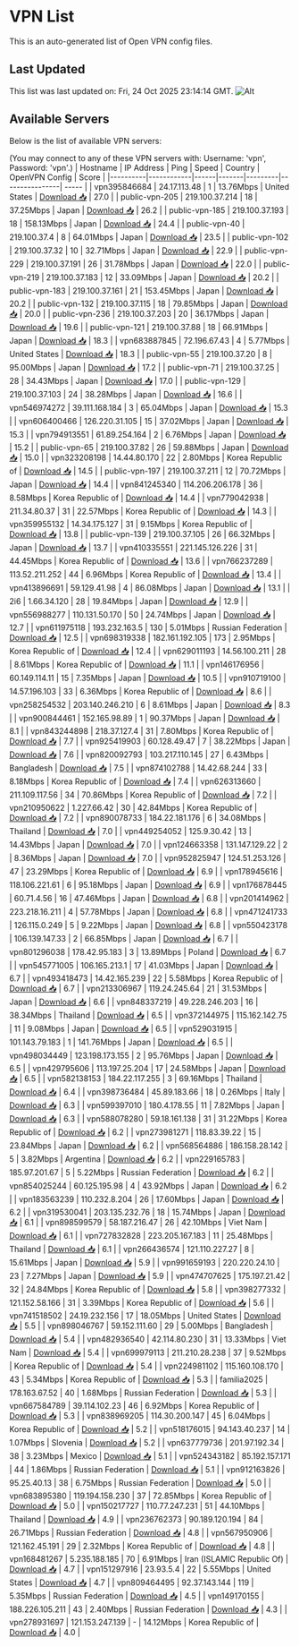 # VPN List

This is an auto-generated list of Open VPN config files.

## Last Updated

This list was last updated on: Fri, 24 Oct 2025 23:14:14 GMT.
![Alt](https://repobeats.axiom.co/api/embed/186b98318ef1479477931607c1ad7d823f12451f.svg "Repobeats analytics image")

## Available Servers

Below is the list of available VPN servers:

(You may connect to any of these VPN servers with: Username: 'vpn', Password: 'vpn'.)
| Hostname | IP Address | Ping | Speed | Country | OpenVPN Config | Score |
|----------|------------|------|-------|---------|----------------| ----- |
| vpn395846684 | 24.17.113.48 | 1 | 13.76Mbps | United States | [Download 📥](./configs/server_0_US.ovpn) | 27.0 |
| public-vpn-205 | 219.100.37.214 | 18 | 37.25Mbps | Japan | [Download 📥](./configs/server_1_JP.ovpn) | 26.2 |
| public-vpn-185 | 219.100.37.193 | 18 | 158.13Mbps | Japan | [Download 📥](./configs/server_2_JP.ovpn) | 24.4 |
| public-vpn-40 | 219.100.37.4 | 8 | 64.01Mbps | Japan | [Download 📥](./configs/server_3_JP.ovpn) | 23.5 |
| public-vpn-102 | 219.100.37.32 | 10 | 32.71Mbps | Japan | [Download 📥](./configs/server_4_JP.ovpn) | 22.9 |
| public-vpn-229 | 219.100.37.191 | 26 | 31.78Mbps | Japan | [Download 📥](./configs/server_5_JP.ovpn) | 22.0 |
| public-vpn-219 | 219.100.37.183 | 12 | 33.09Mbps | Japan | [Download 📥](./configs/server_6_JP.ovpn) | 20.2 |
| public-vpn-183 | 219.100.37.161 | 21 | 153.45Mbps | Japan | [Download 📥](./configs/server_7_JP.ovpn) | 20.2 |
| public-vpn-132 | 219.100.37.115 | 18 | 79.85Mbps | Japan | [Download 📥](./configs/server_8_JP.ovpn) | 20.0 |
| public-vpn-236 | 219.100.37.203 | 20 | 36.17Mbps | Japan | [Download 📥](./configs/server_9_JP.ovpn) | 19.6 |
| public-vpn-121 | 219.100.37.88 | 18 | 66.91Mbps | Japan | [Download 📥](./configs/server_10_JP.ovpn) | 18.3 |
| vpn683887845 | 72.196.67.43 | 4 | 5.77Mbps | United States | [Download 📥](./configs/server_11_US.ovpn) | 18.3 |
| public-vpn-55 | 219.100.37.20 | 8 | 95.00Mbps | Japan | [Download 📥](./configs/server_12_JP.ovpn) | 17.2 |
| public-vpn-71 | 219.100.37.25 | 28 | 34.43Mbps | Japan | [Download 📥](./configs/server_13_JP.ovpn) | 17.0 |
| public-vpn-129 | 219.100.37.103 | 24 | 38.28Mbps | Japan | [Download 📥](./configs/server_14_JP.ovpn) | 16.6 |
| vpn546974272 | 39.111.168.184 | 3 | 65.04Mbps | Japan | [Download 📥](./configs/server_15_JP.ovpn) | 15.3 |
| vpn606400466 | 126.220.31.105 | 15 | 37.02Mbps | Japan | [Download 📥](./configs/server_16_JP.ovpn) | 15.3 |
| vpn794913551 | 61.89.254.164 | 2 | 6.76Mbps | Japan | [Download 📥](./configs/server_17_JP.ovpn) | 15.2 |
| public-vpn-65 | 219.100.37.82 | 26 | 59.88Mbps | Japan | [Download 📥](./configs/server_18_JP.ovpn) | 15.0 |
| vpn323208198 | 14.44.80.170 | 22 | 2.80Mbps | Korea Republic of | [Download 📥](./configs/server_19_KR.ovpn) | 14.5 |
| public-vpn-197 | 219.100.37.211 | 12 | 70.72Mbps | Japan | [Download 📥](./configs/server_20_JP.ovpn) | 14.4 |
| vpn841245340 | 114.206.206.178 | 36 | 8.58Mbps | Korea Republic of | [Download 📥](./configs/server_21_KR.ovpn) | 14.4 |
| vpn779042938 | 211.34.80.37 | 31 | 22.57Mbps | Korea Republic of | [Download 📥](./configs/server_22_KR.ovpn) | 14.3 |
| vpn359955132 | 14.34.175.127 | 31 | 9.15Mbps | Korea Republic of | [Download 📥](./configs/server_23_KR.ovpn) | 13.8 |
| public-vpn-139 | 219.100.37.105 | 26 | 66.32Mbps | Japan | [Download 📥](./configs/server_24_JP.ovpn) | 13.7 |
| vpn410335551 | 221.145.126.226 | 31 | 44.45Mbps | Korea Republic of | [Download 📥](./configs/server_25_KR.ovpn) | 13.6 |
| vpn766237289 | 113.52.211.252 | 44 | 6.96Mbps | Korea Republic of | [Download 📥](./configs/server_26_KR.ovpn) | 13.4 |
| vpn413896691 | 59.129.41.98 | 4 | 86.08Mbps | Japan | [Download 📥](./configs/server_27_JP.ovpn) | 13.1 |
| 2i6 | 1.66.34.120 | 28 | 19.84Mbps | Japan | [Download 📥](./configs/server_28_JP.ovpn) | 12.9 |
| vpn556988277 | 110.131.50.170 | 50 | 24.74Mbps | Japan | [Download 📥](./configs/server_29_JP.ovpn) | 12.7 |
| vpn611975118 | 193.232.163.5 | 130 | 5.01Mbps | Russian Federation | [Download 📥](./configs/server_30_RU.ovpn) | 12.5 |
| vpn698319338 | 182.161.192.105 | 173 | 2.95Mbps | Korea Republic of | [Download 📥](./configs/server_31_KR.ovpn) | 12.4 |
| vpn629011193 | 14.56.100.211 | 28 | 8.61Mbps | Korea Republic of | [Download 📥](./configs/server_32_KR.ovpn) | 11.1 |
| vpn146176956 | 60.149.114.11 | 15 | 7.35Mbps | Japan | [Download 📥](./configs/server_33_JP.ovpn) | 10.5 |
| vpn910719100 | 14.57.196.103 | 33 | 6.36Mbps | Korea Republic of | [Download 📥](./configs/server_34_KR.ovpn) | 8.6 |
| vpn258254532 | 203.140.246.210 | 6 | 8.61Mbps | Japan | [Download 📥](./configs/server_35_JP.ovpn) | 8.3 |
| vpn900844461 | 152.165.98.89 | 1 | 90.37Mbps | Japan | [Download 📥](./configs/server_36_JP.ovpn) | 8.1 |
| vpn843244898 | 218.37.127.4 | 31 | 7.80Mbps | Korea Republic of | [Download 📥](./configs/server_37_KR.ovpn) | 7.7 |
| vpn925419903 | 60.128.49.47 | 7 | 38.22Mbps | Japan | [Download 📥](./configs/server_38_JP.ovpn) | 7.6 |
| vpn820092793 | 103.217.110.145 | 27 | 6.43Mbps | Bangladesh | [Download 📥](./configs/server_39_BD.ovpn) | 7.5 |
| vpn874102788 | 14.42.68.244 | 33 | 8.18Mbps | Korea Republic of | [Download 📥](./configs/server_40_KR.ovpn) | 7.4 |
| vpn626313660 | 211.109.117.56 | 34 | 70.86Mbps | Korea Republic of | [Download 📥](./configs/server_41_KR.ovpn) | 7.2 |
| vpn210950622 | 1.227.66.42 | 30 | 42.84Mbps | Korea Republic of | [Download 📥](./configs/server_42_KR.ovpn) | 7.2 |
| vpn890078733 | 184.22.181.176 | 6 | 34.08Mbps | Thailand | [Download 📥](./configs/server_43_TH.ovpn) | 7.0 |
| vpn449254052 | 125.9.30.42 | 13 | 14.43Mbps | Japan | [Download 📥](./configs/server_44_JP.ovpn) | 7.0 |
| vpn124663358 | 131.147.129.22 | 2 | 8.36Mbps | Japan | [Download 📥](./configs/server_45_JP.ovpn) | 7.0 |
| vpn952825947 | 124.51.253.126 | 47 | 23.29Mbps | Korea Republic of | [Download 📥](./configs/server_46_KR.ovpn) | 6.9 |
| vpn178945616 | 118.106.221.61 | 6 | 95.18Mbps | Japan | [Download 📥](./configs/server_47_JP.ovpn) | 6.9 |
| vpn176878445 | 60.71.4.56 | 16 | 47.46Mbps | Japan | [Download 📥](./configs/server_48_JP.ovpn) | 6.8 |
| vpn201414962 | 223.218.16.211 | 4 | 57.78Mbps | Japan | [Download 📥](./configs/server_49_JP.ovpn) | 6.8 |
| vpn471241733 | 126.115.0.249 | 5 | 9.22Mbps | Japan | [Download 📥](./configs/server_50_JP.ovpn) | 6.8 |
| vpn550423178 | 106.139.147.33 | 2 | 66.85Mbps | Japan | [Download 📥](./configs/server_51_JP.ovpn) | 6.7 |
| vpn801296038 | 178.42.95.183 | 3 | 13.89Mbps | Poland | [Download 📥](./configs/server_52_PL.ovpn) | 6.7 |
| vpn545771005 | 106.165.213.1 | 17 | 41.03Mbps | Japan | [Download 📥](./configs/server_53_JP.ovpn) | 6.7 |
| vpn493418473 | 14.42.165.239 | 22 | 5.58Mbps | Korea Republic of | [Download 📥](./configs/server_54_KR.ovpn) | 6.7 |
| vpn213306967 | 119.24.245.64 | 21 | 31.53Mbps | Japan | [Download 📥](./configs/server_55_JP.ovpn) | 6.6 |
| vpn848337219 | 49.228.246.203 | 16 | 38.34Mbps | Thailand | [Download 📥](./configs/server_56_TH.ovpn) | 6.5 |
| vpn372144975 | 115.162.142.75 | 11 | 9.08Mbps | Japan | [Download 📥](./configs/server_57_JP.ovpn) | 6.5 |
| vpn529031915 | 101.143.79.183 | 1 | 141.76Mbps | Japan | [Download 📥](./configs/server_58_JP.ovpn) | 6.5 |
| vpn498034449 | 123.198.173.155 | 2 | 95.76Mbps | Japan | [Download 📥](./configs/server_59_JP.ovpn) | 6.5 |
| vpn429795606 | 113.197.25.204 | 17 | 24.58Mbps | Japan | [Download 📥](./configs/server_60_JP.ovpn) | 6.5 |
| vpn582138153 | 184.22.117.255 | 3 | 69.16Mbps | Thailand | [Download 📥](./configs/server_61_TH.ovpn) | 6.4 |
| vpn398736484 | 45.89.183.66 | 18 | 0.26Mbps | Italy | [Download 📥](./configs/server_62_IT.ovpn) | 6.3 |
| vpn599397010 | 180.4.178.55 | 11 | 7.82Mbps | Japan | [Download 📥](./configs/server_63_JP.ovpn) | 6.3 |
| vpn588078280 | 59.18.161.138 | 31 | 31.22Mbps | Korea Republic of | [Download 📥](./configs/server_64_KR.ovpn) | 6.2 |
| vpn273981271 | 118.83.39.22 | 15 | 23.84Mbps | Japan | [Download 📥](./configs/server_65_JP.ovpn) | 6.2 |
| vpn568564886 | 186.158.28.142 | 5 | 3.82Mbps | Argentina | [Download 📥](./configs/server_66_AR.ovpn) | 6.2 |
| vpn229165783 | 185.97.201.67 | 5 | 5.22Mbps | Russian Federation | [Download 📥](./configs/server_67_RU.ovpn) | 6.2 |
| vpn854025244 | 60.125.195.98 | 4 | 43.92Mbps | Japan | [Download 📥](./configs/server_68_JP.ovpn) | 6.2 |
| vpn183563239 | 110.232.8.204 | 26 | 17.60Mbps | Japan | [Download 📥](./configs/server_69_JP.ovpn) | 6.2 |
| vpn319530041 | 203.135.232.76 | 18 | 15.74Mbps | Japan | [Download 📥](./configs/server_70_JP.ovpn) | 6.1 |
| vpn898599579 | 58.187.216.47 | 26 | 42.10Mbps | Viet Nam | [Download 📥](./configs/server_71_VN.ovpn) | 6.1 |
| vpn727832828 | 223.205.167.183 | 11 | 25.48Mbps | Thailand | [Download 📥](./configs/server_72_TH.ovpn) | 6.1 |
| vpn266436574 | 121.110.227.27 | 8 | 15.61Mbps | Japan | [Download 📥](./configs/server_73_JP.ovpn) | 5.9 |
| vpn991659193 | 220.220.24.10 | 23 | 7.27Mbps | Japan | [Download 📥](./configs/server_74_JP.ovpn) | 5.9 |
| vpn474707625 | 175.197.21.42 | 32 | 24.84Mbps | Korea Republic of | [Download 📥](./configs/server_75_KR.ovpn) | 5.8 |
| vpn398277332 | 121.152.58.166 | 31 | 3.39Mbps | Korea Republic of | [Download 📥](./configs/server_76_KR.ovpn) | 5.6 |
| vpn741518502 | 24.19.232.156 | 17 | 18.05Mbps | United States | [Download 📥](./configs/server_77_US.ovpn) | 5.5 |
| vpn898046767 | 59.152.111.60 | 29 | 5.00Mbps | Bangladesh | [Download 📥](./configs/server_78_BD.ovpn) | 5.4 |
| vpn482936540 | 42.114.80.230 | 31 | 13.33Mbps | Viet Nam | [Download 📥](./configs/server_79_VN.ovpn) | 5.4 |
| vpn699979113 | 211.210.28.238 | 37 | 9.52Mbps | Korea Republic of | [Download 📥](./configs/server_80_KR.ovpn) | 5.4 |
| vpn224981102 | 115.160.108.170 | 43 | 5.34Mbps | Korea Republic of | [Download 📥](./configs/server_81_KR.ovpn) | 5.3 |
| familia2025 | 178.163.67.52 | 40 | 1.68Mbps | Russian Federation | [Download 📥](./configs/server_82_RU.ovpn) | 5.3 |
| vpn667584789 | 39.114.102.23 | 46 | 6.92Mbps | Korea Republic of | [Download 📥](./configs/server_83_KR.ovpn) | 5.3 |
| vpn838969205 | 114.30.200.147 | 45 | 6.04Mbps | Korea Republic of | [Download 📥](./configs/server_84_KR.ovpn) | 5.2 |
| vpn518176015 | 94.143.40.237 | 14 | 1.07Mbps | Slovenia | [Download 📥](./configs/server_85_SI.ovpn) | 5.2 |
| vpn637779736 | 201.97.192.34 | 38 | 3.23Mbps | Mexico | [Download 📥](./configs/server_86_MX.ovpn) | 5.1 |
| vpn524343182 | 85.192.157.171 | 44 | 1.86Mbps | Russian Federation | [Download 📥](./configs/server_87_RU.ovpn) | 5.1 |
| vpn912163826 | 95.25.40.13 | 38 | 6.75Mbps | Russian Federation | [Download 📥](./configs/server_88_RU.ovpn) | 5.0 |
| vpn683895380 | 119.194.158.230 | 37 | 72.85Mbps | Korea Republic of | [Download 📥](./configs/server_89_KR.ovpn) | 5.0 |
| vpn150217727 | 110.77.247.231 | 51 | 44.10Mbps | Thailand | [Download 📥](./configs/server_90_TH.ovpn) | 4.9 |
| vpn236762373 | 90.189.120.194 | 84 | 26.71Mbps | Russian Federation | [Download 📥](./configs/server_91_RU.ovpn) | 4.8 |
| vpn567950906 | 121.162.45.191 | 29 | 2.32Mbps | Korea Republic of | [Download 📥](./configs/server_92_KR.ovpn) | 4.8 |
| vpn168481267 | 5.235.188.185 | 70 | 6.91Mbps | Iran (ISLAMIC Republic Of) | [Download 📥](./configs/server_93_IR.ovpn) | 4.7 |
| vpn151297916 | 23.93.5.4 | 22 | 5.55Mbps | United States | [Download 📥](./configs/server_94_US.ovpn) | 4.7 |
| vpn809464495 | 92.37.143.144 | 119 | 5.35Mbps | Russian Federation | [Download 📥](./configs/server_95_RU.ovpn) | 4.5 |
| vpn149170155 | 188.226.105.211 | 43 | 2.40Mbps | Russian Federation | [Download 📥](./configs/server_96_RU.ovpn) | 4.3 |
| vpn278931697 | 121.153.247.139 | - | 14.12Mbps | Korea Republic of | [Download 📥](./configs/server_97_KR.ovpn) | 4.0 |
